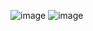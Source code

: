 ![image](https://github.com/MOHAMED22SHOSHA/Login-Form/assets/125077614/3e527a26-c439-4059-9969-7de93629d745)
![image](https://github.com/MOHAMED22SHOSHA/Login-Form/assets/125077614/ab4161dd-bb66-437b-896e-7dab1f26d556)


